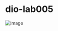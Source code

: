 # dio-lab005

![image](https://github.com/user-attachments/assets/126d4ab0-891e-4541-a31e-5bc7704f0c86)
